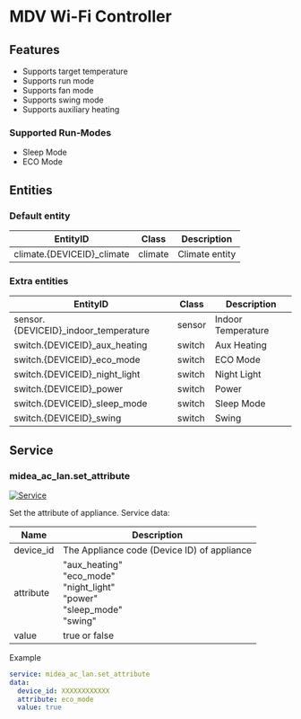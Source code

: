 # MDV Wi-Fi Controller

## Features

- Supports target temperature
- Supports run mode
- Supports fan mode
- Supports swing mode
- Supports auxiliary heating

### Supported Run-Modes

- Sleep Mode
- ECO Mode

## Entities

### Default entity

| EntityID                   | Class   | Description    |
|----------------------------|---------|----------------|
| climate.{DEVICEID}_climate | climate | Climate entity |

### Extra entities

| EntityID                             | Class  | Description        |
|--------------------------------------|--------|--------------------|
| sensor.{DEVICEID}_indoor_temperature | sensor | Indoor Temperature |
| switch.{DEVICEID}_aux_heating        | switch | Aux Heating        |
| switch.{DEVICEID}_eco_mode           | switch | ECO Mode           |
| switch.{DEVICEID}_night_light        | switch | Night Light        |
| switch.{DEVICEID}_power              | switch | Power              |
| switch.{DEVICEID}_sleep_mode         | switch | Sleep Mode         |
| switch.{DEVICEID}_swing              | switch | Swing              |

## Service

### midea_ac_lan.set_attribute

[![Service](https://my.home-assistant.io/badges/developer_call_service.svg)](https://my.home-assistant.io/redirect/developer_call_service/?service=midea_ac_lan.set_attribute)

Set the attribute of appliance. Service data:

| Name      | Description                                                                              |
|-----------|------------------------------------------------------------------------------------------|
| device_id | The Appliance code (Device ID) of appliance                                              |
| attribute | "aux_heating"<br/>"eco_mode"<br/>"night_light"<br/>"power"<br />"sleep_mode"<br/>"swing" |
| value     | true or false                                                                            |

Example

```yaml
service: midea_ac_lan.set_attribute
data:
  device_id: XXXXXXXXXXXX
  attribute: eco_mode
  value: true
```
